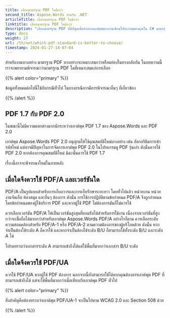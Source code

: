 ```yaml
---
title: เลือกมาตรฐาน PDF ใดดีกว่า
second_title: Aspose.Words สำหรับ .NET
articleTitle: เลือกมาตรฐาน PDF ใดดีกว่า
linktitle: เลือกมาตรฐาน PDF ใดดีกว่า
description: "เลือกมาตรฐาน PDF ที่ดีที่สุดเพื่อส่งออกผลลัพธ์ของงานเขียนโปรแกรมของคุณใน C# มาตรฐาน PDF ไหนดีกว่า – PDF 1.7, PDF 2.0, PDF/A-1, PDF/A-2 หรือ PDF/UA"
type: docs
weight: 27
url: /th/net/which-pdf-standard-is-better-to-choose/
timestamp: 2024-01-27-14-07-04
---
```


สำหรับงานบางอย่าง มาตรฐาน PDF บางอย่างจะเหมาะสมกว่าหรือแย่ลงในทางกลับกัน ในบทความนี้ เราจะพยายามพิจารณาว่ามาตรฐาน PDF ใดที่เหมาะสมแก่การเลือก

{{% alert color="primary" %}}

ข้อมูลทั้งหมดต่อไปนี้ใช้กับกรณีทั่วไป ในบางกรณีอาจมีการพิจารณาอื่นๆ ที่เกี่ยวข้อง

{{% /alert %}}

## PDF 1.7 กับ PDF 2.0

ในขณะนี้ไม่มีความแตกต่างมากนักระหว่างเอาต์พุต PDF 1.7 ของ Aspose.Words และ PDF 2.0

เอาต์พุต Aspose.Words PDF 2.0 อนุญาตให้ใช้คุณสมบัติใหม่บางอย่าง เช่น อัลกอริธึมการเข้ารหัสใหม่ แต่อาจมีปัญหาในการจัดการเอาต์พุต PDF 2.0 ในโปรแกรมดู PDF รุ่นเก่า ดังนั้นควรใช้ PDF 2.0 หากต้องการคุณสมบัติใหม่ มิฉะนั้นควรใช้ PDF 1.7

เรื่องนี้อาจจะพิจารณาใหม่ในภายหลัง

## เมื่อใดจึงควรใช้ PDF/A และเวอร์ชันใด

PDF/A เป็นรูปแบบสำหรับการเก็บถาวรและการเก็บรักษาระยะยาว โดยทั่วไปแล้ว หน่วยงาน หน่วยงานจัดเก็บ ห้องสมุด และอื่นๆ ต้องการ ดังนั้น การใช้การปฏิบัติตามข้อกำหนด PDF/A จึงถูกกำหนดโดยข้อกำหนดของผู้ใช้บริการ PDF และหากผู้ใช้ PDF ไม่ต้องการมันก็ไม่ควรใช้

ควรเลือกเวอร์ชัน PDF/A ให้เป็นเวอร์ชันสูงสุดที่ยอมรับได้สำหรับการใช้งาน เนื่องจากเวอร์ชันที่สูงกว่าจะเชื่อถือได้มากกว่าสำหรับเอาต์พุต Aspose.Words PDF/A อย่างไรก็ตาม ควรเลือกระดับความสอดคล้องสำหรับ PDF/A-1 หรือ PDF/A-2 ตามความต้องการของผู้บริโภคด้วย ดังนั้น หากจำเป็นต้องใช้ระดับ A ก็ควรใช้ และหากจำเป็นต้องใช้ระดับ B/U ก็สามารถใช้ทั้งระดับ B/U และระดับ A ได้

โปรดทราบว่าเอกสารระดับ A สามารถเข้าถึงได้แต่ใช้พื้นที่มากกว่าเอกสาร B/U ระดับ

## เมื่อใดจึงควรใช้ PDF/UA

ควรใช้ PDF/UA หากผู้ใช้ PDF ต้องการ นอกจากนี้ยังสามารถใช้ได้หากคุณต้องการเอาต์พุต PDF ที่สามารถเข้าถึงได้ แต่จะใช้พื้นที่มากกว่าเมื่อเทียบกับเอาต์พุต PDF ทั่วไป

{{% alert color="primary" %}}

สิ่งสำคัญคือต้องทราบว่าเอาต์พุต PDF/UA-1 จะเป็นไปตาม WCAG 2.0 และ Section 508 ด้วย

{{% /alert %}}
